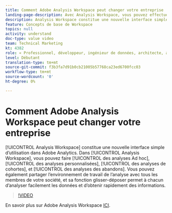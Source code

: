 ```yaml
---
title: Comment Adobe Analysis Workspace peut changer votre entreprise
landing-page-description: Avec Analysis Workspace, vous pouvez effectuer des analyses ad hoc, des analyses flexibles, des analyses de cohortes et des analyses d’abandons.
description: Analysis Workspace constitue une nouvelle interface simple d’utilisation dans Adobe Analytics. Dans Analysis Workspace, vous pouvez faire des analyses Ad hoc, des analyses personnalisées, des analyses de cohortes, et des analyses des abandons. Vous pouvez également partager l’environnement de travail de l’analyse avec tous les membres de votre société, et sa fonction glisser-déposer permet à chacun d’analyser facilement les données et d’obtenir rapidement des informations.
feature: Concepts de base de Workspace
topics: null
activity: understand
doc-type: value video
team: Technical Marketing
kt: 4382
role: « Professionnel, développeur, ingénieur de données, architecte, architecte de données, administrateur, responsable »
level: Débutant
translation-type: tm+mt
source-git-commit: f3b3fa7d91b0cb21005b57768ca23ed6700fcc03
workflow-type: tm+mt
source-wordcount: '0'
ht-degree: 0%

---
```



# Comment Adobe Analysis Workspace peut changer votre entreprise

[!UICONTROL Analysis Workspace] constitue une nouvelle interface simple d’utilisation dans Adobe Analytics. Dans [!UICONTROL Analysis Workspace], vous pouvez faire [!UICONTROL des analyses Ad hoc], [!UICONTROL des analyses personnalisées], [!UICONTROL des analyses de cohortes], et [!UICONTROL des analyses des abandons]. Vous pouvez également partager l’environnement de travail de l’analyse avec tous les membres de votre société, et sa fonction glisser-déposer permet à chacun d’analyser facilement les données et d’obtenir rapidement des informations.

>[!VIDEO](https://video.tv.adobe.com/v/31501/?quality=12)

En savoir plus sur Adobe Analysis Workspace [ICI](https://www.adobe.com/fr/analytics/ad-hoc-analysis.html?sdid=T32PLYTV&amp;mv=search).
